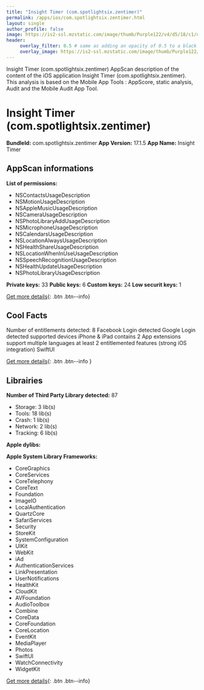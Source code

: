 ```yaml
---
title: "Insight Timer (com.spotlightsix.zentimer)"
permalink: /apps/ios/com.spotlightsix.zentimer.html
layout: single
author_profile: false
image: https://is2-ssl.mzstatic.com/image/thumb/Purple122/v4/d5/18/c1/d518c189-ef4c-100c-e756-ad40860806c5/AppIcon-0-1x_U007emarketing-0-7-0-85-220.png/512x512bb.jpg
header: 
     overlay_filter: 0.5 # same as adding an opacity of 0.5 to a black background
     overlay_image: https://is2-ssl.mzstatic.com/image/thumb/Purple122/v4/d5/18/c1/d518c189-ef4c-100c-e756-ad40860806c5/AppIcon-0-1x_U007emarketing-0-7-0-85-220.png/512x512bb.jpg
---
```

Insight Timer (com.spotlightsix.zentimer) AppScan description of the content of the iOS application Insight Timer (com.spotlightsix.zentimer). This analysis is based on the Mobile App Tools : AppScore, static analysis, Audit and the Mobile Audit App Tool.

# Insight Timer (com.spotlightsix.zentimer)

**BundleId:** com.spotlightsix.zentimer
**App Version:** 17.1.5
**App Name:** Insight Timer


## AppScan informations 

**List of permissions:** 
- NSContactsUsageDescription
- NSMotionUsageDescription
- NSAppleMusicUsageDescription
- NSCameraUsageDescription
- NSPhotoLibraryAddUsageDescription
- NSMicrophoneUsageDescription
- NSCalendarsUsageDescription
- NSLocationAlwaysUsageDescription
- NSHealthShareUsageDescription
- NSLocationWhenInUseUsageDescription
- NSSpeechRecognitionUsageDescription
- NSHealthUpdateUsageDescription
- NSPhotoLibraryUsageDescription
  
  
**Private keys:** 33
**Public keys:** 6
**Custom keys:** 24
**Low securit keys:** 1
  
[Get more details](/pricing.html){: .btn .btn--info}

## Cool Facts

Number of entitlements detected: 8
Facebook Login detected
Google Login detected
supported devices iPhone & iPad
contains 2 App extensions
support multiple languages
at least 2 entitlemented features (strong iOS integration)
SwiftUI
  
[Get more details](/pricing.html){: .btn .btn--info }

## Librairies 
**Number of Third Party Library detected:** 87
- Storage: 3 lib(s)
- Tools: 18 lib(s)
- Crash: 1 lib(s)
- Network: 2 lib(s)
- Tracking: 6 lib(s)


**Apple dylibs:**


**Apple System Library Frameworks:**
- CoreGraphics
- CoreServices
- CoreTelephony
- CoreText
- Foundation
- ImageIO
- LocalAuthentication
- QuartzCore
- SafariServices
- Security
- StoreKit
- SystemConfiguration
- UIKit
- WebKit
- iAd
- AuthenticationServices
- LinkPresentation
- UserNotifications
- HealthKit
- CloudKit
- AVFoundation
- AudioToolbox
- Combine
- CoreData
- CoreFoundation
- CoreLocation
- EventKit
- MediaPlayer
- Photos
- SwiftUI
- WatchConnectivity
- WidgetKit


  
[Get more details](/pricing.html){: .btn .btn--info}

